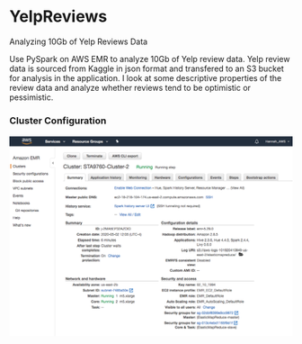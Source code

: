 # YelpReviews
Analyzing 10Gb of Yelp Reviews Data

Use PySpark on AWS EMR to analyze 10Gb of Yelp review data. Yelp review data is sourced from Kaggle in json format and transfered to an S3 bucket for analysis in the application. I look at some descriptive properties of the review data and analyze whether reviews tend to be optimistic or pessimistic. 

### Cluster Configuration
![Cluster Configuration](cluster_configuration.png)
